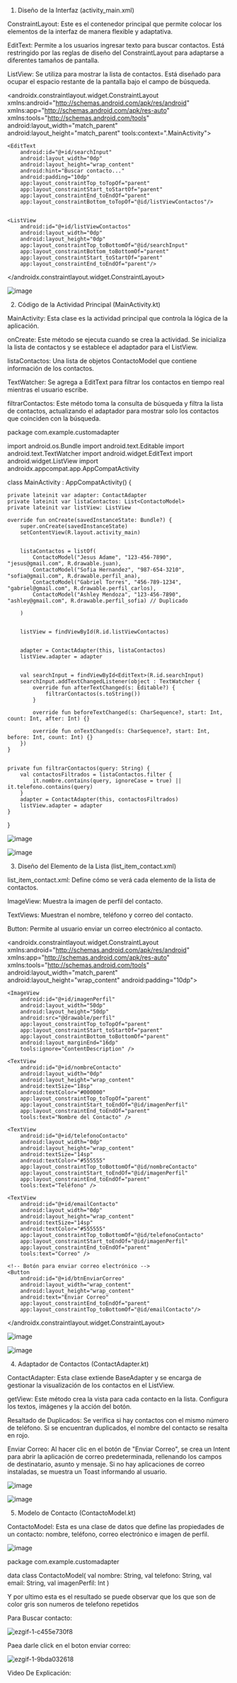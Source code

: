 1. Diseño de la Interfaz (activity_main.xml)

ConstraintLayout: Este es el contenedor principal que permite colocar los elementos de la interfaz de manera flexible y adaptativa.

EditText: Permite a los usuarios ingresar texto para buscar contactos. Está restringido por las reglas de diseño del ConstraintLayout para adaptarse a diferentes tamaños de pantalla.

ListView: Se utiliza para mostrar la lista de contactos. Está diseñado para ocupar el espacio restante de la pantalla bajo el campo de búsqueda.


<?xml version="1.0" encoding="utf-8"?>
<androidx.constraintlayout.widget.ConstraintLayout xmlns:android="http://schemas.android.com/apk/res/android"
    xmlns:app="http://schemas.android.com/apk/res-auto"
    xmlns:tools="http://schemas.android.com/tools"
    android:layout_width="match_parent"
    android:layout_height="match_parent"
    tools:context=".MainActivity">

    
    <EditText
        android:id="@+id/searchInput"
        android:layout_width="0dp"
        android:layout_height="wrap_content"
        android:hint="Buscar contacto..."
        android:padding="10dp"
        app:layout_constraintTop_toTopOf="parent"
        app:layout_constraintStart_toStartOf="parent"
        app:layout_constraintEnd_toEndOf="parent"
        app:layout_constraintBottom_toTopOf="@id/listViewContactos"/>

    
    <ListView
        android:id="@+id/listViewContactos"
        android:layout_width="0dp"
        android:layout_height="0dp"
        app:layout_constraintTop_toBottomOf="@id/searchInput"
        app:layout_constraintBottom_toBottomOf="parent"
        app:layout_constraintStart_toStartOf="parent"
        app:layout_constraintEnd_toEndOf="parent"/>

</androidx.constraintlayout.widget.ConstraintLayout>

![image](https://github.com/user-attachments/assets/3ee1af32-0390-4441-8f81-5a34292c9fe5)


2. Código de la Actividad Principal (MainActivity.kt)

MainActivity: Esta clase es la actividad principal que controla la lógica de la aplicación.

onCreate: Este método se ejecuta cuando se crea la actividad. Se inicializa la lista de contactos y se establece el adaptador para el ListView.

listaContactos: Una lista de objetos ContactoModel que contiene información de los contactos.

TextWatcher: Se agrega a EditText para filtrar los contactos en tiempo real mientras el usuario escribe.

filtrarContactos: Este método toma la consulta de búsqueda y filtra la lista de contactos, actualizando el adaptador para mostrar solo los contactos que coinciden con la búsqueda.


package com.example.customadapter


import android.os.Bundle
import android.text.Editable
import android.text.TextWatcher
import android.widget.EditText
import android.widget.ListView
import androidx.appcompat.app.AppCompatActivity

class MainActivity : AppCompatActivity() {

    private lateinit var adapter: ContactAdapter
    private lateinit var listaContactos: List<ContactoModel>
    private lateinit var listView: ListView

    override fun onCreate(savedInstanceState: Bundle?) {
        super.onCreate(savedInstanceState)
        setContentView(R.layout.activity_main)

        
        listaContactos = listOf(
            ContactoModel("Jesus Adame", "123-456-7890", "jesus@gmail.com", R.drawable.juan),
            ContactoModel("Sofia Hernandez", "987-654-3210", "sofia@gmail.com", R.drawable.perfil_ana),
            ContactoModel("Gabriel Torres", "456-789-1234", "gabriel@gmail.com", R.drawable.perfil_carlos),
            ContactoModel("Ashley Mendoza", "123-456-7890", "ashley@gmail.com", R.drawable.perfil_sofia) // Duplicado
            
        )

        
        listView = findViewById(R.id.listViewContactos)

        
        adapter = ContactAdapter(this, listaContactos)
        listView.adapter = adapter

        
        val searchInput = findViewById<EditText>(R.id.searchInput)
        searchInput.addTextChangedListener(object : TextWatcher {
            override fun afterTextChanged(s: Editable?) {
                filtrarContactos(s.toString())
            }

            override fun beforeTextChanged(s: CharSequence?, start: Int, count: Int, after: Int) {}

            override fun onTextChanged(s: CharSequence?, start: Int, before: Int, count: Int) {}
        })
    }

    
    private fun filtrarContactos(query: String) {
        val contactosFiltrados = listaContactos.filter {
            it.nombre.contains(query, ignoreCase = true) || it.telefono.contains(query)
        }
        adapter = ContactAdapter(this, contactosFiltrados)
        listView.adapter = adapter
    }
}

![image](https://github.com/user-attachments/assets/d4636350-9c11-4aef-87c1-3e80ff061018)

![image](https://github.com/user-attachments/assets/35c222b6-38fe-476d-81f8-cd3c08bc084d)


3. Diseño del Elemento de la Lista (list_item_contact.xml)

list_item_contact.xml: Define cómo se verá cada elemento de la lista de contactos.

ImageView: Muestra la imagen de perfil del contacto.

TextViews: Muestran el nombre, teléfono y correo del contacto.

Button: Permite al usuario enviar un correo electrónico al contacto.


<?xml version="1.0" encoding="utf-8"?>
<androidx.constraintlayout.widget.ConstraintLayout xmlns:android="http://schemas.android.com/apk/res/android"
    xmlns:app="http://schemas.android.com/apk/res-auto"
    xmlns:tools="http://schemas.android.com/tools"
    android:layout_width="match_parent"
    android:layout_height="wrap_content"
    android:padding="10dp">

    <ImageView
        android:id="@+id/imagenPerfil"
        android:layout_width="50dp"
        android:layout_height="50dp"
        android:src="@drawable/perfil"
        app:layout_constraintTop_toTopOf="parent"
        app:layout_constraintStart_toStartOf="parent"
        app:layout_constraintBottom_toBottomOf="parent"
        android:layout_marginEnd="16dp"
        tools:ignore="ContentDescription" />

    <TextView
        android:id="@+id/nombreContacto"
        android:layout_width="0dp"
        android:layout_height="wrap_content"
        android:textSize="18sp"
        android:textColor="#000000"
        app:layout_constraintTop_toTopOf="parent"
        app:layout_constraintStart_toEndOf="@id/imagenPerfil"
        app:layout_constraintEnd_toEndOf="parent"
        tools:text="Nombre del Contacto" />

    <TextView
        android:id="@+id/telefonoContacto"
        android:layout_width="0dp"
        android:layout_height="wrap_content"
        android:textSize="14sp"
        android:textColor="#555555"
        app:layout_constraintTop_toBottomOf="@id/nombreContacto"
        app:layout_constraintStart_toEndOf="@id/imagenPerfil"
        app:layout_constraintEnd_toEndOf="parent"
        tools:text="Teléfono" />

    <TextView
        android:id="@+id/emailContacto"
        android:layout_width="0dp"
        android:layout_height="wrap_content"
        android:textSize="14sp"
        android:textColor="#555555"
        app:layout_constraintTop_toBottomOf="@id/telefonoContacto"
        app:layout_constraintStart_toEndOf="@id/imagenPerfil"
        app:layout_constraintEnd_toEndOf="parent"
        tools:text="Correo" />

    <!-- Botón para enviar correo electrónico -->
    <Button
        android:id="@+id/btnEnviarCorreo"
        android:layout_width="wrap_content"
        android:layout_height="wrap_content"
        android:text="Enviar Correo"
        app:layout_constraintEnd_toEndOf="parent"
        app:layout_constraintTop_toBottomOf="@id/emailContacto"/>
</androidx.constraintlayout.widget.ConstraintLayout>


![image](https://github.com/user-attachments/assets/e17d4733-cd5c-4072-8403-934ffef161a0)

![image](https://github.com/user-attachments/assets/dc1182e7-d29e-46d8-932e-26a09ebf62bb)


4. Adaptador de Contactos (ContactAdapter.kt)

ContactAdapter: Esta clase extiende BaseAdapter y se encarga de gestionar la visualización de los contactos en el ListView.

getView: Este método crea la vista para cada contacto en la lista. Configura los textos, imágenes y la acción del botón.

Resaltado de Duplicados: Se verifica si hay contactos con el mismo número de teléfono. Si se encuentran duplicados, el nombre del contacto se resalta en rojo.

Enviar Correo: Al hacer clic en el botón de "Enviar Correo", se crea un Intent para abrir la aplicación de correo predeterminada, 
rellenando los campos de destinatario, asunto y mensaje. Si no hay aplicaciones de correo instaladas, se muestra un Toast informando al usuario.


![image](https://github.com/user-attachments/assets/996a8f92-0091-45b2-a7b6-7526f246639b)

![image](https://github.com/user-attachments/assets/fa763142-099f-42c0-8ad0-ea0d1d2c2c53)


5. Modelo de Contacto (ContactoModel.kt)

ContactoModel: Esta es una clase de datos que define las propiedades de un contacto: 
nombre, teléfono, correo electrónico e imagen de perfil.

![image](https://github.com/user-attachments/assets/22b859e4-b919-48d0-845a-dee159194ade)

package com.example.customadapter

data class ContactoModel(
    val nombre: String,
    val telefono: String,
    val email: String,
    val imagenPerfil: Int
)



Y por ultimo esta es el resultado
se puede observar que los que son de color gris son numeros de telefono repetidos 


Para Buscar contacto:

![ezgif-1-c455e730f8](https://github.com/user-attachments/assets/d9a04fe7-f759-4673-a869-3dcbea1c1705)



Paea darle click en el boton enviar correo:


![ezgif-1-9bda032618](https://github.com/user-attachments/assets/f3a984ec-1e2a-4eef-971e-06bdd94a9858)


Video De Explicación:




